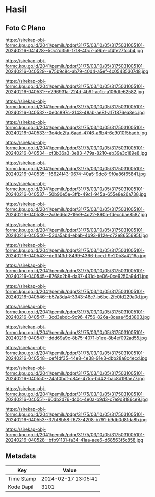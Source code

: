 # Hasil

## Foto C Plano

https://sirekap-obj-formc.kpu.go.id/2041/pemilu/pdpr/31/75/03/10/05/3175031005101-20240216-041428--50c2d359-f718-40c7-a9be-cf4fe27fccb4.jpg

https://sirekap-obj-formc.kpu.go.id/2041/pemilu/pdpr/31/75/03/10/05/3175031005101-20240216-040529--e75b9c8c-ab79-40d4-a5ef-4c05435307d8.jpg

https://sirekap-obj-formc.kpu.go.id/2041/pemilu/pdpr/31/75/03/10/05/3175031005101-20240216-040531--e296931a-224d-4b9f-ac1b-a106dfe62582.jpg

https://sirekap-obj-formc.kpu.go.id/2041/pemilu/pdpr/31/75/03/10/05/3175031005101-20240216-040532--0e0c897c-3143-48ab-ae8f-a17f876ea8ec.jpg

https://sirekap-obj-formc.kpu.go.id/2041/pemilu/pdpr/31/75/03/10/05/3175031005101-20240216-040533--3e4de2fa-6aad-4746-a6b4-6e9010f5badb.jpg

https://sirekap-obj-formc.kpu.go.id/2041/pemilu/pdpr/31/75/03/10/05/3175031005101-20240216-040534--cf3b36a3-3e83-479a-8210-eb39a3c189e8.jpg

https://sirekap-obj-formc.kpu.go.id/2041/pemilu/pdpr/31/75/03/10/05/3175031005101-20240216-040535--16624f43-0674-40a5-9dc8-9f0a86f65841.jpg

https://sirekap-obj-formc.kpu.go.id/2041/pemilu/pdpr/31/75/03/10/05/3175031005101-20240216-040537--50b90e5e-3ffb-49c1-945a-655e8e26a738.jpg

https://sirekap-obj-formc.kpu.go.id/2041/pemilu/pdpr/31/75/03/10/05/3175031005101-20240216-040538--2c0ed6d2-19e9-4d22-890a-fdeccbae8587.jpg

https://sirekap-obj-formc.kpu.go.id/2041/pemilu/pdpr/31/75/03/10/05/3175031005101-20240216-040540--53da5ab4-ebab-4b93-812e-c72e8655695f.jpg

https://sirekap-obj-formc.kpu.go.id/2041/pemilu/pdpr/31/75/03/10/05/3175031005101-20240216-040543--defff43d-8499-4366-bced-9e20b8a4216a.jpg

https://sirekap-obj-formc.kpu.go.id/2041/pemilu/pdpr/31/75/03/10/05/3175031005101-20240216-040545--6768c2b8-da37-431d-be06-0ce6250a94d1.jpg

https://sirekap-obj-formc.kpu.go.id/2041/pemilu/pdpr/31/75/03/10/05/3175031005101-20240216-040546--b57a3da4-3343-48c7-b6be-2fc0fd229a0d.jpg

https://sirekap-obj-formc.kpu.go.id/2041/pemilu/pdpr/31/75/03/10/05/3175031005101-20240216-040547--3cd3ebdc-9c96-4756-826a-8ceae45d3803.jpg

https://sirekap-obj-formc.kpu.go.id/2041/pemilu/pdpr/31/75/03/10/05/3175031005101-20240216-040547--ddd69a9c-8b75-4071-b1ee-8b4ef092ad55.jpg

https://sirekap-obj-formc.kpu.go.id/2041/pemilu/pdpr/31/75/03/10/05/3175031005101-20240216-040548--cef4df35-44e8-4e38-91e3-dbb28a8c4ecd.jpg

https://sirekap-obj-formc.kpu.go.id/2041/pemilu/pdpr/31/75/03/10/05/3175031005101-20240216-040550--24af0bcf-c84e-4755-bd42-bac8d19fae77.jpg

https://sirekap-obj-formc.kpu.go.id/2041/pemilu/pdpr/31/75/03/10/05/3175031005101-20240216-040551--60db2d76-dc0c-4e0a-b9d3-c7e9d8186ce9.jpg

https://sirekap-obj-formc.kpu.go.id/2041/pemilu/pdpr/31/75/03/10/05/3175031005101-20240216-040553--37bf8b58-f673-4208-b791-b9db0d81da8b.jpg

https://sirekap-obj-formc.kpu.go.id/2041/pemilu/pdpr/31/75/03/10/05/3175031005101-20240216-040528--bfb91131-fa34-41aa-aee6-d68563f5c858.jpg


## Metadata

| Key        | Value               |
| ---------- | ------------------- |
| Time Stamp | 2024-02-17 13:05:41 |
| Kode Dapil | 3101                |



